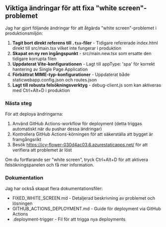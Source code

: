 ## Viktiga ändringar för att fixa "white screen"-problemet

Jag har gjort följande ändringar för att åtgärda "white screen"-problemet i produktionsmiljön:

1. **Tagit bort direkt referens till `.tsx`-filer** - Tidigare refererade index.html direkt till src/main.tsx vilket inte fungerar i produktion
2. **Skapat en ny ren ingångspunkt** - src/main.new.tsx som ersatte den tidigare korrupta filen
3. **Uppdaterat Vite-konfigurationen** - Lagt till appType: 'spa' för korrekt hantering av Single Page Application
4. **Förbättrat MIME-typ-konfigurationer** - Uppdaterat både staticwebapp.config.json och routes.json
5. **Lagt till robusta felsökningsverktyg** - debug-client.js som kan aktiveras med Ctrl+Alt+D i produktion

### Nästa steg

För att deploya ändringarna:

1. Använd GitHub Actions-workflow för deployment (detta triggas automatiskt när du pushar dessa ändringar)
2. Kontrollera GitHub Actions-körningen för att säkerställa att bygget är framgångsrikt
3. Besök https://icy-flower-030d4ac03.6.azurestaticapps.net/ för att verifiera att problemet är löst

Om du fortfarande ser "white screen", tryck Ctrl+Alt+D för att aktivera felsökningspanelen och få mer information.

### Dokumentation

Jag har också skapat flera dokumentationsfiler:
- FIXED_WHITE_SCREEN.md - Detaljerad beskrivning av problemet och lösningen
- GITHUB_ACTIONS_DEPLOYMENT.md - Guide för deployment via GitHub Actions
- .deployment-trigger - Fil för att trigga nya deployments

